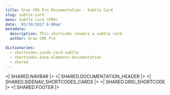 ```yaml
---
title: Grav CMS Pro Documentation - Subtle Card
slug: subtle-card
menu: Subtle Card (PRO)
date: '03/30/2017 6:00am'
metadata:
  description: This shortcode renders a subtle card
  author: Grav CMS Pro

dictionaries:
  - shortcodes.cards.card-subtle
  - shortcodes.base-elements-documentation
  - shared
---
```


<| SHARED.NAVBAR |>
<| SHARED.DOCUMENTATION_HEADER |>
<| SHARED.SIDENAV_SHORTCODES_CARDS |>
<| SHARED.GRID_SHORTCODE |>
<| SHARED.FOOTER |>
